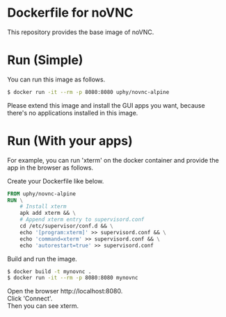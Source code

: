 # Dockerfile for noVNC

This repository provides the base image of noVNC.  

# Run (Simple)

You can run this image as follows.

```bash
$ docker run -it --rm -p 8080:8080 uphy/novnc-alpine
```

Please extend this image and install the GUI apps you want,
because there's no applications installed in this image.

# Run (With your apps)

For example, you can run 'xterm' on the docker container and provide the app in the browser as follows.

Create your Dockerfile like below.

```Dockerfile
FROM uphy/novnc-alpine
RUN \
    # Install xterm
    apk add xterm && \
    # Append xterm entry to supervisord.conf
    cd /etc/supervisor/conf.d && \
    echo '[program:xterm]' >> supervisord.conf && \
    echo 'command=xterm' >> supervisord.conf && \
    echo 'autorestart=true' >> supervisord.conf
```

Build and run the image.

```bash
$ docker build -t mynovnc .
$ docker run -it --rm -p 8080:8080 mynovnc
```

Open the browser http://localhost:8080.  
Click 'Connect'.  
Then you can see xterm.